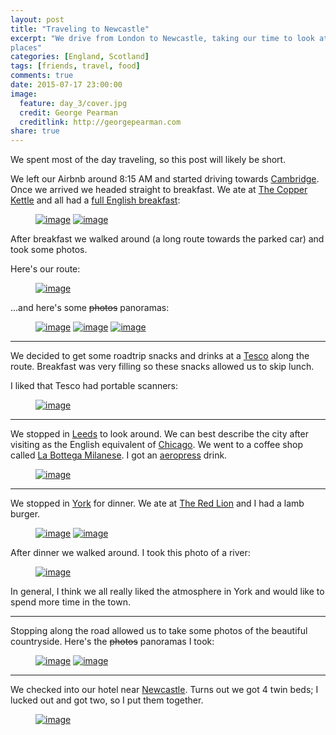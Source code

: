 ```yaml
---
layout: post
title: "Traveling to Newcastle"
excerpt: "We drive from London to Newcastle, taking our time to look at some
places"
categories: [England, Scotland]
tags: [friends, travel, food]
comments: true
date: 2015-07-17 23:00:00
image:
  feature: day_3/cover.jpg
  credit: George Pearman
  creditlink: http://georgepearman.com
share: true
---
```


We spent most of the day traveling, so this post will likely be short. 

We left our Airbnb around 8:15 AM and started driving towards
[Cambridge](http://www.cam.ac.uk).  Once we arrived we headed straight to
breakfast.  We ate at [The Copper Kettle](http://thecopperkettle.weebly.com)
and all had a [full English breakfast](https://en.wikipedia.org/wiki/Full_breakfast):

<figure class="half">
	<a href="{{site.url}}/images/day_3/2.jpg" title="The Copper Kettle"><img src="{{site.url}}/images/day_3/2.jpg" alt="image"></a>
	<a href="{{site.url}}/images/day_3/1.jpg" title="Full English"><img src="{{site.url}}/images/day_3/1.jpg" alt="image"></a>
</figure>

After breakfast we walked around (a long route towards the parked car) and took
some photos.

Here's our route:

<figure class="full">
	<a href="{{site.url}}/images/day_3/route.png" title="Our route after breakfast"><img src="{{site.url}}/images/day_3/route.png" alt="image"></a>
</figure>

...and here's some <s>photos</s> panoramas:

<figure class="full">
	<a href="{{site.url}}/images/day_3/4.jpg" title="Cambridge"><img src="{{site.url}}/images/day_3/4.jpg" alt="image"></a>
	<a href="{{site.url}}/images/day_3/5.jpg" title="Cambridge"><img src="{{site.url}}/images/day_3/5.jpg" alt="image"></a>
	<a href="{{site.url}}/images/day_3/7.jpg" title="Cambridge"><img src="{{site.url}}/images/day_3/7.jpg" alt="image"></a>
</figure>

---

We decided to get some roadtrip snacks and drinks at a [Tesco](http://www.tesco.com) along the route.  Breakfast was very filling so these snacks allowed us to skip lunch.

I liked that Tesco had portable scanners:

<figure class="full">
	<a href="{{site.url}}/images/day_3/9.jpg" title="Portable scanners at Tesco"><img src="{{site.url}}/images/day_3/9.jpg" alt="image"></a>
</figure>

---

We stopped in [Leeds](https://en.wikipedia.org/wiki/Leeds) to look around.  We
can best describe the city after visiting as the English equivalent of [Chicago](https://en.wikipedia.org/wiki/Chicago).  We went to a coffee shop called [La Bottega Milanese](http://www.labottegamilanese.co.uk).  I got an [aeropress](http://www.aeropresscoffee.co.uk) drink.

<figure class="full">
	<a href="{{site.url}}/images/day_3/27.jpg" title="Coffee in Leeds"><img src="{{site.url}}/images/day_3/27.jpg" alt="image"></a>
</figure>

---

We stopped in [York](https://en.wikipedia.org/wiki/York) for dinner.  We ate at
[The Red Lion](http://redlionyork.com) and I had a lamb burger.

<figure class="half">
    <a href="{{site.url}}/images/day_3/31.jpg" title="Dinner at The Red Lion"><img src="{{site.url}}/images/day_3/31.jpg" alt="image"></a>
    <a href="{{site.url}}/images/day_3/32.jpg" title="Lamb burger at The Red Lion"><img src="{{site.url}}/images/day_3/32.jpg" alt="image"></a>
</figure>

After dinner we walked around.  I took this photo of a river:

<figure class="full">
	<a href="{{site.url}}/images/day_3/33.jpg" title="River in York"><img src="{{site.url}}/images/day_3/33.jpg" alt="image"></a>
</figure>

In general, I think we all really liked the atmosphere in York and would like
to spend more time in the town.

---

Stopping along the road allowed us to take some photos of the beautiful countryside.
Here's the <s>photos</s> panoramas I took:

<figure class="full">
	<a href="{{site.url}}/images/day_3/36.jpg" title="English Countryside"><img src="{{site.url}}/images/day_3/36.jpg" alt="image"></a>
	<a href="{{site.url}}/images/day_3/37.jpg" title="English Countryside"><img src="{{site.url}}/images/day_3/37.jpg" alt="image"></a>
</figure>

---

We checked into our hotel near [Newcastle](https://en.wikipedia.org/wiki/Newcastle_upon_Tyne).  Turns out we got 4 twin beds; I lucked out and got two, so I put them together.

<figure class="full">
	<a href="{{site.url}}/images/day_3/41.jpg" title="Hotel near Newcastle"><img src="{{site.url}}/images/day_3/41.jpg" alt="image"></a>
</figure>



